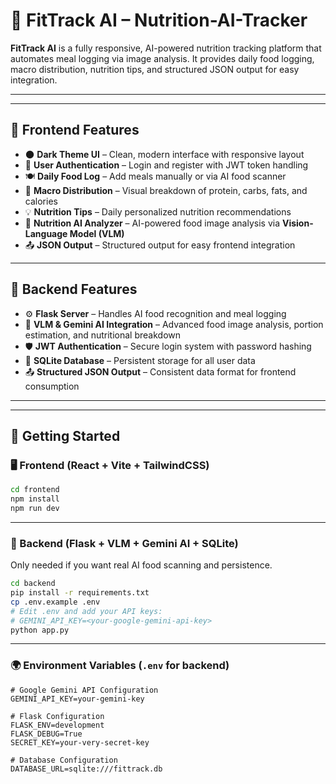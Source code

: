 # 🥗 FitTrack AI – Nutrition-AI-Tracker

**FitTrack AI** is a fully responsive, AI-powered nutrition tracking platform that automates meal logging via image analysis. It provides daily food logging, macro distribution, nutrition tips, and structured JSON output for easy integration.

---



---

## 🎨 Frontend Features

- 🌑 **Dark Theme UI** – Clean, modern interface with responsive layout  
- 🔐 **User Authentication** – Login and register with JWT token handling  
- 🍽️ **Daily Food Log** – Add meals manually or via AI food scanner  
- 🥗 **Macro Distribution** – Visual breakdown of protein, carbs, fats, and calories  
- 💡 **Nutrition Tips** – Daily personalized nutrition recommendations  
- 🤖 **Nutrition AI Analyzer** – AI-powered food image analysis via **Vision-Language Model (VLM)**  
- 📤 **JSON Output** – Structured output for easy frontend integration  

---

## 🧠 Backend Features

- ⚙️ **Flask Server** – Handles AI food recognition and meal logging  
- 🧠 **VLM & Gemini AI Integration** – Advanced food image analysis, portion estimation, and nutritional breakdown  
- 🛡️ **JWT Authentication** – Secure login system with password hashing  
- 💾 **SQLite Database** – Persistent storage for all user data  
- 📤 **Structured JSON Output** – Consistent data format for frontend consumption  

---

---

## 🔧 Getting Started

### 🖥️ Frontend (React + Vite + TailwindCSS)

```bash
cd frontend
npm install
npm run dev
```
---

### 🔁 Backend (Flask + VLM + Gemini AI + SQLite)

Only needed if you want real AI food scanning and persistence.

```bash
cd backend
pip install -r requirements.txt
cp .env.example .env
# Edit .env and add your API keys:
# GEMINI_API_KEY=<your-google-gemini-api-key>
python app.py
```
---

### 🌍 Environment Variables (`.env` for backend)

```env
# Google Gemini API Configuration
GEMINI_API_KEY=your-gemini-key

# Flask Configuration
FLASK_ENV=development
FLASK_DEBUG=True
SECRET_KEY=your-very-secret-key

# Database Configuration
DATABASE_URL=sqlite:///fittrack.db

```
